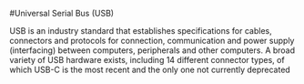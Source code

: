 #Universal Serial Bus (USB) 

USB is an industry standard that establishes specifications for cables, connectors and protocols for connection, communication and power supply (interfacing) between computers, peripherals and other computers. A broad variety of USB hardware exists, including 14 different connector types, of which USB-C is the most recent and the only one not currently deprecated